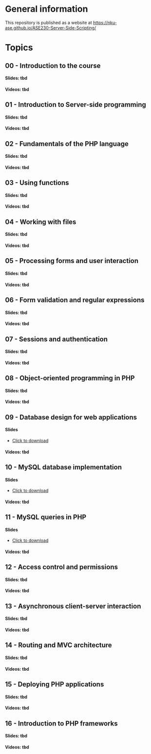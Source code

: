 # General information
This repository is published as a website at https://nku-ase.github.io/ASE230-Server-Side-Scripting/

# Topics

## 00 - Introduction to the course
#### Slides: tbd
#### Videos: tbd

## 01 - Introduction to Server-side programming
#### Slides: tbd
#### Videos: tbd

## 02 - Fundamentals of the PHP language
#### Slides: tbd
#### Videos: tbd

## 03 - Using functions 
#### Slides: tbd
#### Videos: tbd

## 04 - Working with files
#### Slides: tbd
#### Videos: tbd

## 05 - Processing forms and user interaction
#### Slides: tbd
#### Videos: tbd

## 06 - Form validation and regular expressions
#### Slides: tbd
#### Videos: tbd

## 07 - Sessions and authentication
#### Slides: tbd
#### Videos: tbd

## 08 - Object-oriented programming in PHP 
#### Slides: tbd
#### Videos: tbd

## 09 - Database design for web applications
#### Slides
- <a href="https://nku-ase.github.io/ASE230-Server-Side-Scripting/slides/09-Database-design-for-web-applications.pdf">Click to download</a>

#### Videos: tbd

## 10 - MySQL database implementation
#### Slides
- <a href="https://nku-ase.github.io/ASE230-Server-Side-Scripting/slides/10-Database-implementation-in-MySQL.pdf">Click to download</a>

#### Videos: tbd

## 11 - MySQL queries in PHP
#### Slides
- <a href="https://nku-ase.github.io/ASE230-Server-Side-Scripting/slides/11-MySQL-queries-with-PHP.pdf">Click to download</a>

#### Videos: tbd

## 12 - Access control and permissions
#### Slides: tbd
#### Videos: tbd

## 13 - Asynchronous client-server interaction
#### Slides: tbd
#### Videos: tbd

## 14 - Routing and MVC architecture
#### Slides: tbd
#### Videos: tbd

## 15 - Deploying PHP applications
#### Slides: tbd
#### Videos: tbd

## 16 - Introduction to PHP frameworks
#### Slides: tbd
#### Videos: tbd